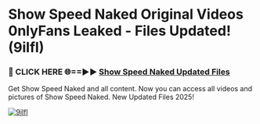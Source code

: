 # Show Speed Naked Original Videos 0nlyFans Leaked - Files Updated! (9ilfl)

<h3>🔴 CLICK HERE 🌐==►► <a href="https://tinyurl.com/yckcrads" rel="nofollow">Show Speed Naked Updated Files</a></h3>

Get Show Speed Naked and all content. Now you can access all videos and pictures of Show Speed Naked. New Updated Files 2025!

[![9ilfl](https://i.imgur.com/hpKpOFt.gif)](https://tinyurl.com/yckcrads)
